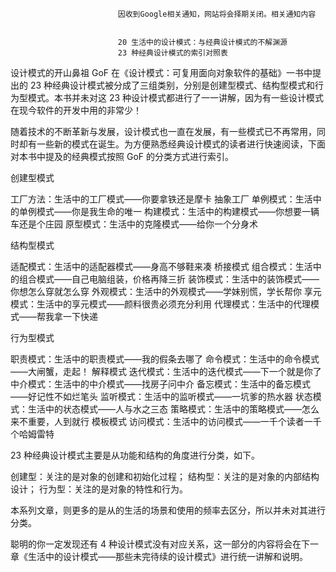 
                            
                            因收到Google相关通知，网站将会择期关闭。相关通知内容
                            
                            
                            20 生活中的设计模式：与经典设计模式的不解渊源
                            23 种经典设计模式的索引对照表

设计模式的开山鼻祖 GoF 在《设计模式：可复用面向对象软件的基础》一书中提出的 23 种经典设计模式被分成了三组类别，分别是创建型模式、结构型模式和行为型模式。本书并未对这 23 种设计模式都进行了一一讲解，因为有一些设计模式在现今软件的开发中用的非常少！

随着技术的不断革新与发展，设计模式也一直在发展，有一些模式已不再常用，同时却有一些新的模式在诞生。为方便熟悉经典设计模式的读者进行快速阅读，下面对本书中提及的经典模式按照 GoF 的分类方式进行索引。


创建型模式


工厂方法：生活中的工厂模式——你要拿铁还是摩卡
抽象工厂
单例模式：生活中的单例模式——你是我生命的唯一
构建模式：生活中的构建模式——你想要一辆车还是个庄园
原型模式：生活中的克隆模式——给你一个分身术

结构型模式


适配模式：生活中的适配器模式——身高不够鞋来凑
桥接模式
组合模式：生活中的组合模式——自己电脑组装，价格再降三折
装饰模式：生活中的装饰模式——你想怎么穿就怎么穿
外观模式：生活中的外观模式——学妹别慌，学长帮你
享元模式：生活中的享元模式——颜料很贵必须充分利用
代理模式：生活中的代理模式——帮我拿一下快递

行为型模式


职责模式：生活中的职责模式——我的假条去哪了
命令模式：生活中的命令模式——大闸蟹，走起！
解释模式
迭代模式：生活中的迭代模式——下一个就是你了
中介模式：生活中的中介模式——找房子问中介
备忘模式：生活中的备忘模式——好记性不如烂笔头
监听模式：生活中的监听模式——一坑爹的热水器
状态模式：生活中的状态模式——人与水之三态
策略模式：生活中的策略模式——怎么来不重要，人到就行
模板模式
访问模式：生活中的访问模式——一千个读者一千个哈姆雷特



23 种经典设计模式主要是从功能和结构的角度进行分类，如下。


创建型：关注的是对象的创建和初始化过程；
结构型：关注的是对象的内部结构设计；
行为型：关注的是对象的特性和行为。


本系列文章，则更多的是从的生活的场景和使用的频率去区分，所以并未对其进行分类。

聪明的你一定发现还有 4 种设计模式没有对应关系，这一部分的内容将会在下一章《生活中的设计模式——那些未完待续的设计模式》进行统一讲解和说明。

                        
                        
                            